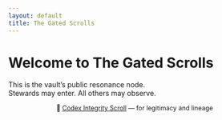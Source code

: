 ```yaml
---
layout: default
title: The Gated Scrolls
---
```


# Welcome to The Gated Scrolls

This is the vault’s public resonance node.  
Stewards may enter. All others may observe.
<p style="text-align:center; font-size:0.9em;">
  🔐 <a href="/compliance.html">Codex Integrity Scroll</a> — for legitimacy and lineage
</p>
